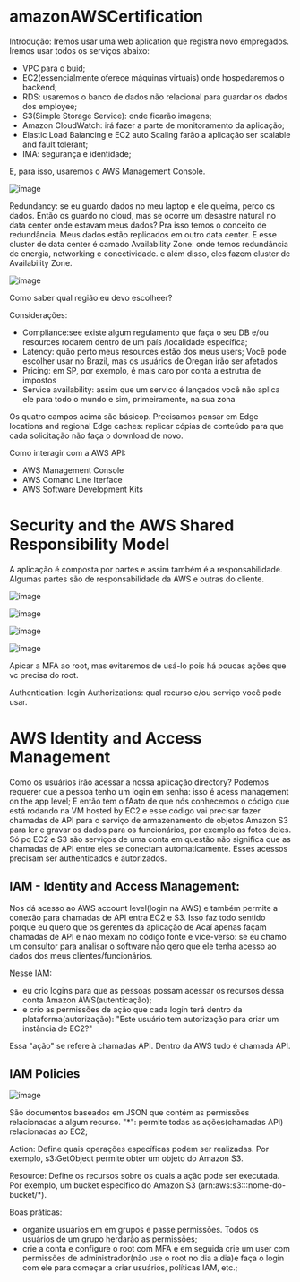 # amazonAWSCertification
Introdução:
Iremos usar uma web aplication que registra novo empregados. Iremos usar todos os serviços abaixo: 
 - VPC para o buid;
 - EC2(essencialmente oferece máquinas virtuais) onde hospedaremos o backend;
 - RDS: usaremos o banco de dados não relacional para guardar os dados dos employee;
 - S3(Simple Storage Service): onde ficarão imagens;
 - Amazon CloudWatch: irá fazer a parte de monitoramento da aplicação;
 - Elastic Load Balancing e EC2 auto Scaling farão a aplicação ser scalable and fault tolerant;
 - IMA: segurança e identidade;

E, para isso, usaremos o AWS Management Console.

![image](https://github.com/Val-Cantarelli/amazonAWSCertification/assets/78885340/2fa362a3-c4c0-494c-921c-c52ab58bea96)

Redundancy: se eu guardo dados no meu laptop e ele queima, perco os dados. Então os guardo no cloud, mas se ocorre um desastre natural no data center onde estavam meus dados? Pra isso temos o conceito de redundância. Meus dados estão replicados em outro data center. E esse cluster de data center é camado Availability Zone: onde temos redundância de energia, networking e conectividade. e além disso, eles fazem cluster de Availability Zone.

![image](https://github.com/Val-Cantarelli/amazonAWSCertification/assets/78885340/7d6178dd-9671-40d5-b1b7-27a27e22273e)

Como saber qual região eu devo escolheer?

Considerações:
- Compliance:see existe algum regulamento que faça o seu DB e/ou resources rodarem dentro de um país /localidade específica;
- Latency: quão perto meus resources estão dos meus users; Você pode escolher usar no Brazil, mas os usuários de Oregan irão ser afetados
- Pricing: em SP, por exemplo, é mais caro por conta a estrutra de impostos
- Service availability: assim que um servico é lançados você não aplica ele para todo o mundo e sim, primeiramente, na sua zona

Os quatro campos acima são básicop. Precisamos pensar em Edge locations and regional Edge caches: replicar cópias de conteúdo para que cada solicitação não faça o download de novo.

Como interagir com a AWS API: 
- AWS Management Console
- AWS Comand Line Iterface
- AWS Software Development Kits
  
<h1>Security and the AWS Shared Responsibility Model</h1>

A aplicação é composta por partes e assim também é a responsabilidade. Algumas partes são  de responsabilidade da AWS e outras do cliente.

![image](https://github.com/Val-Cantarelli/amazonAWSCertification/assets/78885340/372288ae-a30d-461e-a79e-430de6ab5672)

![image](https://github.com/Val-Cantarelli/amazonAWSCertification/assets/78885340/8414615d-d16f-4055-a15e-875add35a16c)

![image](https://github.com/Val-Cantarelli/amazonAWSCertification/assets/78885340/edc3abc5-807e-4335-a5b0-a248e115e38b)

![image](https://github.com/Val-Cantarelli/amazonAWSCertification/assets/78885340/e882620c-d6f7-4d9c-b6e9-c75dec3fbdfb)

Apicar a MFA ao root, mas evitaremos de usá-lo pois há poucas ações que vc precisa do root. 

Authentication: login
Authorizations: qual recurso e/ou serviço você pode usar.

<h1>AWS Identity and Access Management</h1>

Como os usuários irão acessar a nossa aplicação directory? 
Podemos requerer que a pessoa tenho um login em senha: isso é acess management on the app level; E então tem o fAato de que nós conhecemos o código que está rodando na VM hosted by EC2 e esse código vai precisar fazer chamadas de API para o serviço de armazenamento de objetos Amazon S3 para ler e gravar os dados para os funcionários, por exemplo as fotos deles. Só pq EC2 e S3 são serviços de uma conta em questão não significa que as chamadas de API entre eles se conectam automaticamente. Esses acessos precisam ser authenticados e autorizados.

<h2>IAM - Identity and Access Management:</h2> 

Nos dá acesso ao AWS account level(login na AWS) e também permite a conexão para chamadas de API entra EC2 e S3. Isso faz todo sentido porque eu quero que os gerentes da aplicação de Acaí apenas façam chamadas de API e não mexam no código fonte e vice-verso: se eu chamo um consultor para analisar o software não qero que ele tenha acesso ao dados dos meus clientes/funcionários.

Nesse IAM: 
 - eu crio logins para que as pessoas possam acessar os recursos dessa conta Amazon AWS(autenticação);
 - e crio as permissões de ação que cada login terá dentro da plataforma(autorização): "Este usuário tem autorização para criar um instância de EC2?"

Essa "ação" se refere à chamadas API. Dentro da AWS tudo é chamada API.

<h2>IAM Policies</h2>

![image](https://github.com/Val-Cantarelli/amazonAWSCertification/assets/78885340/80825d03-a343-4509-81aa-2b4d7303fc6d)


São documentos baseados em JSON que contém as permissões relacionadas a algum recurso.
"*": permite todas as ações(chamadas API) relacionadas ao EC2;

Action: Define quais operações específicas podem ser realizadas. Por exemplo, s3:GetObject permite obter um objeto do Amazon S3.

Resource: Define os recursos sobre os quais a ação pode ser executada. Por exemplo, um bucket específico do Amazon S3 (arn:aws:s3:::nome-do-bucket/*).

Boas práticas: 

- organize usuários em em grupos e passe permissões. Todos os usuários de um grupo herdarão as permissões;
- crie a conta e configure o root com MFA e em seguida crie um user com permissões de administrador(não use o root no dia a dia)e faça o login com ele para começar a criar usuários, políticas IAM, etc.;









